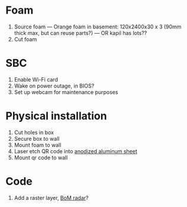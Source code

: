 # Foam
1. Source foam — Orange foam in basement: 120x2400x30 x 3 (90mm thick max, but can reuse parts?) — OR kapil has lots??
2. Cut foam
# SBC
1. Enable Wi-Fi card
2. Wake on power outage, in BIOS?
3. Set up webcam for maintenance purposes
# Physical installation
1. Cut holes in box
2. Secure box to wall
3. Mount foam to wall
4. Laser etch QR code into [anodized aluminum sheet](https://au.rs-online.com/web/p/metal-sheets/7781692)
5. Mount qr code to wall
# Code
1. Add a raster layer, [BoM radar](http://www.bom.gov.au/catalogue/data-feeds.shtml#radar)?
